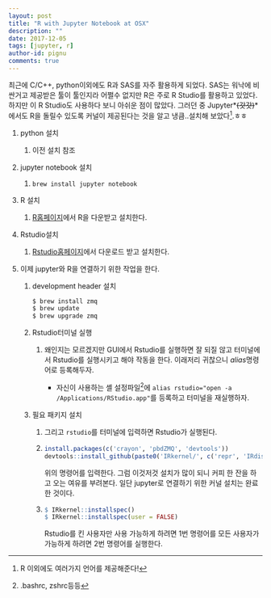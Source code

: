 ```yaml
---
layout: post
title: "R with Jupyter Notebook at OSX"
description: ""
date: 2017-12-05
tags: [jupyter, r]
author-id: pignu
comments: true
---
```




최근에 C/C++, python이외에도 R과 SAS를 자주 활용하게 되었다. SAS는 워낙에 비싼거고 제공받은 툴이 툴인지라 어쩔수 없지만 R은 주로 R Studio를 활용하고 있었다. 하지만 이 R Studio도 사용하다 보니 아쉬운 점이 많았다. 그러던 중 Jupyter*~~(갓갓)~~*에서도 R을 돌릴수 있도록 커널이 제공된다는 것을 알고 냉큼..설치해 보았다[^1].ㅎㅎ



1. python 설치

   1. 이전 설치 참조

2. jupyter notebook 설치

   1. `brew install jupyter notebook`

3. R 설치

   1. [R홈페이지](http://healthstat.snu.ac.kr/CRAN/)에서 R을 다운받고 설치한다.

4. Rstudio설치

   1. [Rstudio홈페이지](https://www.rstudio.com/products/rstudio/download/#download)에서 다운로드 받고 설치한다.

5. 이제 jupyter와 R을 연결하기 위한 작업을 한다.

   1. development header 설치

      ```powershell
      $ brew install zmq
      $ brew update
      $ brew upgrade zmq
      ```

   2. Rstudio터미널 실행

      1. 왜인지는 모르겠지만 GUI에서 Rstudio를 실행하면 잘 되질 않고 터미널에서 Rstudio를 실행시키고 해야 작동을 한다. 이래저리 귀찮으니 *alias*명령어로 등록해두자.

         - 자신이 사용하는 셸 설정파일[^2]에 `alias rstudio="open -a /Applications/RStudio.app"`를 등록하고 터미널을 재실행하자.

           

   3. 필요 패키지 설치

      1. 그리고 `rstudio`를 터미널에 입력하면 Rstudio가 실행된다.

      2. ```R
         install.packages(c('crayon', 'pbdZMQ', 'devtools'))
         devtools::install_github(paste0('IRkernel/', c('repr', 'IRdisplay', 'IRkernel')))
         ```

         위의 명령어를 입력한다. 그럼 이것저것 설치가 많이 되니 커피 한 잔을 하고 오는 여유를 부려본다. 일단 jupyter로 연결하기 위한 커널 설치는 완료한 것이다.

      3. ```R
         $ IRkernel::installspec()
         $ IRkernel::installspec(user = FALSE)
         ```

         Rstudio를 킨 사용자만 사용 가능하게 하려면 1번 명령어를 모든 사용자가 가능하게 하려면 2번 명령어를 실행한다.











[^1]: R 이외에도 여러가지 언어를 제공해준다!
[^2]: .bashrc, zshrc등등
